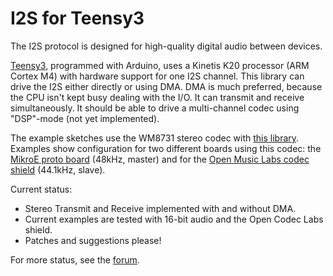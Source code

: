 # I2S for Teensy3

The I2S protocol is designed for high-quality digital audio between devices.

[Teensy3](http://www.pjrc.com/teensy/), programmed with Arduino, uses a Kinetis K20 processor (ARM Cortex M4) with hardware support for one I2S channel.
This library can drive the I2S either directly or using DMA.   DMA is much preferred, because the CPU isn't kept busy dealing with the I/O.
It can transmit and receive simultaneously.  It should be able to drive a multi-channel codec using "DSP"-mode (not yet implemented).

The example sketches use the WM8731 stereo codec with [this library](https://github.com/hughpyle/machinesalem-arduino-libs/tree/master/WM8731).
Examples show configuration for two different boards using this codec: the [MikroE proto board](http://www.mikroe.com/add-on-boards/audio-voice/audio-codec-proto/) (48kHz, master) and for the [Open Music Labs codec shield](http://www.openmusiclabs.com/projects/codec-shield/) (44.1kHz, slave).

Current status:

* Stereo Transmit and Receive implemented with and without DMA.
* Current examples are tested with 16-bit audio and the Open Codec Labs shield.
* Patches and suggestions please!

For more status, see the [forum](http://forum.pjrc.com/threads/15748-Teensy3-I2S-with-DMA).
